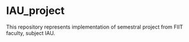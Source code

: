 # IAU_project

This repository represents implementation of semestral project from FIIT faculty, subject IAU.
